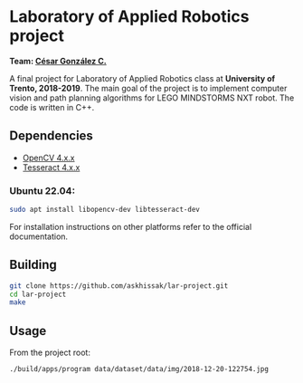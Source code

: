 # Laboratory of Applied Robotics project
**Team: [César González C.](https://github.com/Chesare9000)**

A final project for Laboratory of Applied Robotics class at **University of Trento, 2018-2019**. The main goal of the project is to implement computer vision and path planning algorithms for LEGO MINDSTORMS NXT robot. The code is written in C++.

## Dependencies

* [OpenCV 4.x.x](https://docs.opencv.org/4.6.0/d1/dfb/intro.html)
* [Tesseract 4.x.x](https://github.com/tesseract-ocr/tesseract)

### Ubuntu 22.04:

```bash
sudo apt install libopencv-dev libtesseract-dev
```

For installation instructions on other platforms refer to the official documentation.

## Building

```bash
git clone https://github.com/askhissak/lar-project.git
cd lar-project
make
```

## Usage

From the project root:

```bash
./build/apps/program data/dataset/data/img/2018-12-20-122754.jpg
```
